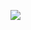 <!--
**OriginalDecode/OriginalDecode** is a ✨ _special_ ✨ repository because its `README.md` (this file) appears on your GitHub profile.

Here are some ideas to get you started:

- 🔭 I’m currently working on ...
- 🌱 I’m currently learning ...
- 👯 I’m looking to collaborate on ...
- 🤔 I’m looking for help with ...
- 💬 Ask me about ...
- 📫 How to reach me: ...
- 😄 Pronouns: ...
- ⚡ Fun fact: ...
- ![<Badge Name>](https://img.shields.io/badge/<Badge Text>-<Background Color>?style=for-the-badge&logo=<Icon Name>&logoColor=<Logo Color>)
![linkedin](https://img.shields.io/badge/LinkedIn-0A66C2?style=for-the-badge&logo=LinkedIn&logoColor=white&link=https://www.linkedin.com/in/linusskold/)  
-->
![](https://media.giphy.com/media/Nx0rz3jtxtEre/giphy.gif)
